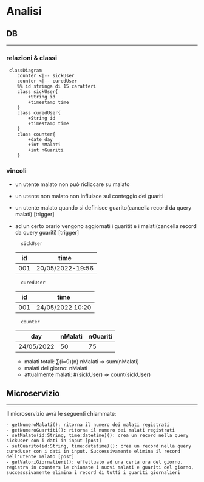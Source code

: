 # Analisi

## DB
---
### relazioni & classi

```mermaid 
 classDiagram
    counter <|-- sickUser
    counter <|-- curedUser
    %% id stringa di 15 caratteri 
    class sickUser{
        +String id
        +timestamp time
    }
    class curedUser{
        +String id
        +timestamp time
    }
    class counter{
        +date day
        +int nMalati
        +int nGuariti
    }
```

### vincoli

- un utente malato non può ricliccare su malato
- un utente non malato non influisce sul conteggio dei guariti
- un utente malato quando si definisce guarito(cancella record da query malati) [trigger]
- ad un certo orario vengono aggiornati i guaritit e i malati(cancella record da query guariti) [trigger]
  
        sickUser
    | id  | time  |                         
    |-----|-------|                         
    | 001 | 20/05/2022-19:56 |              

        curedUser
    | id  | time  |
    |-----|-------|
    | 001 | 24/05/2022 10:20 |

        counter
    | day | nMalati | nGuariti |
    |-----|---------|----------|
    | 24/05/2022 | 50 | 75 |
    
    - malati totali: ∑(i=0)(n) nMalati => sum(nMalati)
    - malati del giorno: nMalati  
    - attualmente malati: #(sickUser)  => count(sickUser)

## Microservizio
---

Il microservizio avrà le seguenti chiammate:

    - getNumeroMalati(): ritorna il numero dei malati registrati
    - getNumeroGuartiti(): ritorna il numero dei malati registrati
    - setMalato(id:String, time:datetime)(): crea un record nella query sickUser con i dati in input [post]
    - setGuarito(id:String, time:datetime)(): crea un record nella query curedUser con i dati in input. Successivamente elimina il record dell'utente malato [post]
    - getValoriGiornalieri(): effettuato ad una certa ora del giorno, registra in counters le chiamate i nuovi malati e guariti del giorno, successsivamente elimina i record di tutti i guariti giornalieri
 
